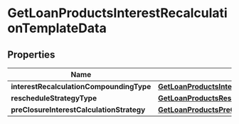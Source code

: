 
# GetLoanProductsInterestRecalculationTemplateData

## Properties
Name | Type | Description | Notes
------------ | ------------- | ------------- | -------------
**interestRecalculationCompoundingType** | [**GetLoanProductsInterestRecalculationCompoundingType**](GetLoanProductsInterestRecalculationCompoundingType.md) |  |  [optional]
**rescheduleStrategyType** | [**GetLoanProductsRescheduleStrategyType**](GetLoanProductsRescheduleStrategyType.md) |  |  [optional]
**preClosureInterestCalculationStrategy** | [**GetLoanProductsPreClosureInterestCalculationStrategy**](GetLoanProductsPreClosureInterestCalculationStrategy.md) |  |  [optional]



